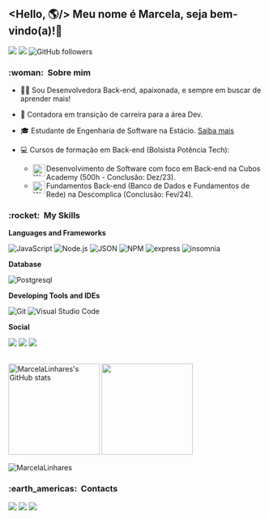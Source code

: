 ## <Hello, 🌎/>  Meu nome é Marcela, seja bem-vindo(a)!👋
![](https://komarev.com/ghpvc/?username=MarcelaLinhares&color=000000)
![](https://estruyf-github.azurewebsites.net/api/VisitorHit?user=MarcelaLinhares&countColorcountColor&countColor=%232979ff) ![GitHub followers](https://img.shields.io/github/followers/MarcelaLinhares?label=Follow&style=social)


<h3> :woman: &nbsp;Sobre mim </h3>

- 👩‍💻 Sou Desenvolvedora Back-end, apaixonada, e sempre em buscar de aprender mais!
- 🎯 Contadora em transição de carreira para a área Dev.
- :mortar_board: Estudante de Engenharia de Software na Estácio. <a href="https://github.com/MarcelaLinhares/Engenharia-de-Software-Estacio" target="_blank">Saiba mais</a>
- 💻 Cursos de formação em Back-end (Bolsista Potência Tech):
  
  * [<img align="left" height="24px" width="24px" alt="Warpnet" src="https://i.postimg.cc/5t8v5X6F/Cubos-Academy.png"/>](https://cubos.academy/)Desenvolvimento de Software com foco em Back-end na Cubos Academy (500h - Conclusão: Dez/23).
  * [<img align="left" height="24px" width="24px" alt="Warpnet" src="https://avatars.githubusercontent.com/u/10048566?s=200&v=4"/>](https://descomplica.com.br/)Fundamentos Back-end (Banco de Dados e Fundamentos de Rede) na Descomplica (Conclusão: Fev/24).


<h3> :rocket: &nbsp;My Skills </h3>

**Languages and Frameworks**

![JavaScript](https://img.shields.io/badge/javascript-ED8B00?style=for-the-badge&logo=javascript&logoColor=white)
![Node.js](https://img.shields.io/badge/node.js-339933?style=for-the-badge&logo=node.js&logoColor=white)
![JSON](https://img.shields.io/badge/json-5E5C5C?style=for-the-badge&logo=json&logoColor=white)
![NPM](https://img.shields.io/badge/npm-CB3837?style=for-the-badge&logo=npm&logoColor=black)
![express](https://img.shields.io/badge/Express%20js-000000?style=for-the-badge&logo=express&logoColor=white)
![insomnia](https://img.shields.io/badge/Insomnia-5849be?style=for-the-badge&logo=Insomnia&logoColor=white)


**Database**

![Postgresql](https://img.shields.io/badge/PostgreSQL-316192?style=for-the-badge&logo=postgresql&logoColor=white)


**Developing Tools and IDEs**

![Git](https://img.shields.io/badge/GIT-E44C30?style=for-the-badge&logo=git&logoColor=white)
![Visual Studio Code](https://img.shields.io/badge/Visual%20Studio%20Code-0078d7.svg?style=for-the-badge&logo=visual-studio-code&logoColor=white)


**Social**

<a href="https://github.com/MarcelaLinhares" target="_black"><img src="https://img.shields.io/badge/GitHub-100000?style=for-the-badge&logo=github&logoColor=white" target="_blank"></a>
<a href="https://www.hackerrank.com/profile/MarcelaLinhares" target="_black"><img src="https://img.shields.io/badge/-Hackerrank-2EC866?style=for-the-badge&logo=HackerRank&logoColor=white" target="_blank"></a>
<a href="https://leetcode.com/MarcelaLinhares/" target="_black"><img src="https://img.shields.io/badge/-LeetCode-FFA116?style=for-the-badge&logo=LeetCode&logoColor=black" target="_blank"></a>
  
  
<br/>

<div align="left">
  <div align="left">
  <a href="http://www.github.com/MarcelaLinhares"><img height='180em' src="https://github-readme-stats.vercel.app/api?username=MarcelaLinhares&show_icons=true&theme=react" alt="MarcelaLinhares's GitHub stats" /></a>
    <a href="http://www.github.com/MarcelaLinhares">
  <img height="180em" src="https://github-readme-stats.vercel.app/api/top-langs/?username=MarcelaLinhares&layout=compact&langs_count=7&theme=react"/></a>
   
  </div>

  <p><img align="center" src="https://github-readme-streak-stats.herokuapp.com/?user=MarcelaLinhares&layout=compact&langs_count=7&theme=react" alt="MarcelaLinhares" /></p>

<h3> :earth_americas: &nbsp;Contacts </h3> 

<div>
<a href="https://www.linkedin.com/in/marcelagabilan" target="_blank"><img src="https://img.shields.io/badge/LinkedIn-0077B5?style=for-the-badge&logo=linkedin&logoColor=white" target="_blank"></a>
<a href = "mailto:marcelalgabilan@gmail.com" target="_blank"><img src="https://img.shields.io/badge/Gmail-D14836?style=for-the-badge&logo=gmail&logoColor=white" target="_blank"></a>
<a href ="https://discord.gg/invite/marcelalinhares/"><img src="https://img.shields.io/badge/Discord-5865F2?style=for-the-badge&logo=discord&logoColor=white"></a>
</div>
